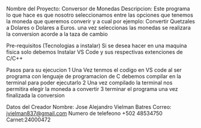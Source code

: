 Nombre del Proyecto: Conversor de Monedas
Descripcion: Este programa lo que hace es que nosotro seleccionamos entre las opciones que tenemos la moneda que queremos converir y a cual
por ejemplo: Convertir Quetzales a Dolares o Dolares a Euros. una vez seleccionas las monedas se realizara la conversion acorde a la taza de cambio

Pre-requisitos (Tecnologias a instalar)
Si se desea hacer en una maquina fisica solo debemos Instalar VS Code y sus respectivas extenciones de C/C++

Pasos para su ejecucion
1 Una Vez tenmos el codigo en VS code al ser programa con lenguaje de programacion de C debemos compilar en la terminal para poder ejecutarlo
2 Una vez compilado la terminal nos permitira elegir la moneda a convertir
3 terminar el programa una vez finalizada la conversion

Datos del Creador
Nombre: Jose Alejandro Vielman Batres
Correo: jvielman837@gmail.com
Numero de telefeono +502 48534750
Carnet:24000472
